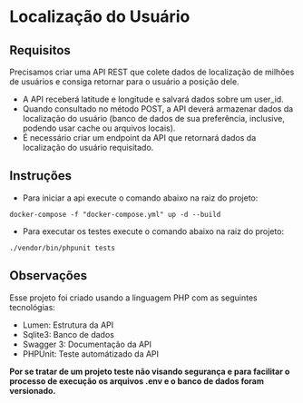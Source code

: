 # Localização do Usuário

## Requisitos

Precisamos criar uma API REST que colete dados de localização de milhões de usuários e
consiga retornar para o usuário a posição dele.

- A API receberá latitude e longitude e salvará dados sobre um user_id.
- Quando consultado no método POST, a API deverá armazenar dados da localização do
usuário (banco de dados de sua preferência, inclusive, podendo usar cache ou arquivos
locais).
- É necessário criar um endpoint da API que retornará dados da localização do usuário requisitado.

## Instruções

- Para iniciar a api execute o comando abaixo na raiz do projeto:

```shell
docker-compose -f "docker-compose.yml" up -d --build
```

- Para executar os testes execute o comando abaixo na raiz do projeto:

```shell
./vendor/bin/phpunit tests
```

## Observações

Esse projeto foi criado usando a linguagem PHP com as seguintes tecnológias:

- Lumen: Estrutura da API
- Sqlite3: Banco de dados
- Swagger 3: Documentação da API
- PHPUnit: Teste automátizado da API

__Por se tratar de um projeto teste não visando segurança e para facilitar o processo de execução os arquivos .env e o banco de dados foram versionado.__
